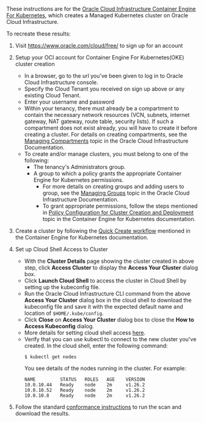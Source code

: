These instructions are for the [Oracle Cloud Infrastructure Container Engine For Kubernetes](https://cloud.oracle.com/containers/kubernetes-engine), which creates a Managed Kubernetes cluster on Oracle Cloud Infrastructure.

To recreate these results:

1. Visit https://www.oracle.com/cloud/free/ to sign up for an account
2. Setup your OCI account for Container Engine For Kubernetes(OKE) cluster creation
    * In a browser, go to the url you've been given to log in to Oracle Cloud Infrastructure console.
    * Specify the Cloud Tenant you received on sign up above or any existing Cloud Tenant.
    * Enter your username and password
    * Within your tenancy, there must already be a compartment to contain the necessary network resources (VCN, subnets, internet gateway, NAT gateway, route table, security lists). If such a compartment does not exist already, you will have to create it before creating a cluster. For details on creating compartments, see the [Managing Compartments](https://docs.oracle.com/en-us/iaas/Content/Identity/Tasks/managingcompartments.htm) topic in the Oracle Cloud Infrastructure Documentation.
    * To create and/or manage clusters, you must belong to one of the following:
        * The tenancy's Administrators group.
        * A group to which a policy grants the appropriate Container Engine for Kubernetes permissions.
            * For more details on creating groups and adding users to group, see the [Managing Groups](https://docs.oracle.com/en-us/iaas/Content/Identity/Tasks/managinggroups.htm#) topic in the Oracle Cloud Infrastructure Documentation.
            * To grant appropriate permissions, follow the steps mentioned in [Policy Configuration for Cluster Creation and Deployment](https://docs.cloud.oracle.com/iaas/Content/ContEng/Concepts/contengpolicyconfig.htm) topic in the Container Engine for Kubernetes documentation.
3. Create a cluster by following the [Quick Create workflow](https://docs.oracle.com/en-us/iaas/Content/ContEng/Tasks/contengcreatingclusterusingoke_topic-Using_the_Console_to_create_a_Quick_Cluster_with_Default_Settings.htm) mentioned in the Container Engine for Kubernetes documentation.

4. Set up Cloud Shell Access to Cluster
    *  With the **Cluster Details** page showing the cluster created in above step, click **Access Cluster** to display the **Access Your Cluster** dialog box.
    *  Click  **Launch Cloud Shell** to access the cluster in Cloud Shell by setting up the kubeconfig file.
    *  Run the Oracle Cloud Infrastructure CLI command from the above **Access Your Cluster** dialog box in the cloud shell to download the kubeconfig file and save it with the expected default name and location of `$HOME/.kube/config`.
    *  Click **Close** on **Access Your Cluster** dialog box to close the **How to Access Kubeconfig** dialog.
    *  More details for setting cloud shell access [here](https://docs.oracle.com/en-us/iaas/Content/ContEng/Tasks/contengdownloadkubeconfigfile.htm#cloudshelldownload).
    *  Verify that you can use kubectl to connect to the new cluster you've created. In the cloud shell, enter the following command:
        ```
        $ kubectl get nodes
        ```
       You see details of the nodes running in the cluster. For example:
        ```
        NAME         STATUS   ROLES   AGE    VERSION
        10.0.10.44   Ready    node    2m     v1.26.2
        10.0.10.52   Ready    node    2m     v1.26.2
        10.0.10.8    Ready    node    2m     v1.26.2
        ```

5. Follow the standard [conformance instructions](https://github.com/cncf/k8s-conformance/blob/master/instructions.md) to run the scan and download the results.